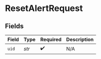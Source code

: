 # ResetAlertRequest


## Fields

| Field              | Type               | Required           | Description        |
| ------------------ | ------------------ | ------------------ | ------------------ |
| `uid`              | *str*              | :heavy_check_mark: | N/A                |